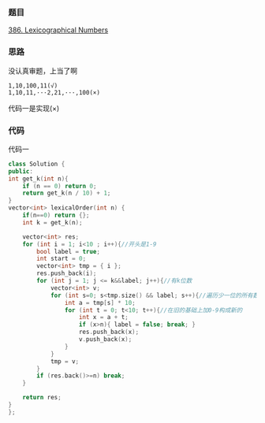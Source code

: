 ### 题目
[386. Lexicographical Numbers](https://leetcode-cn.com/problems/lexicographical-numbers/)
### 思路
没认真审题，上当了啊

```
1,10,100,11(√)
1,10,11,···2,21,···,100(×)
```
代码一是实现(×)
### 代码
代码一
```c++
class Solution {
public:
int get_k(int n){
	if (n == 0) return 0;
	return get_k(n / 10) + 1;
}
vector<int> lexicalOrder(int n) {
    if(n==0) return {};
	int k = get_k(n);

	vector<int> res;
	for (int i = 1; i<10 ; i++){//开头是1-9
		bool label = true;
		int start = 0;
		vector<int> tmp = { i };
		res.push_back(i);
		for (int j = 1; j <= k&&label; j++){//有k位数
			vector<int> v;
			for (int s=0; s<tmp.size() && label; s++){//遍历少一位的所有数字
				int a = tmp[s] * 10;
				for (int t = 0; t<10; t++){//在旧的基础上加0-9构成新的
					int x = a + t;
					if (x>n){ label = false; break; }
					res.push_back(x);
					v.push_back(x);
				}
			}
			tmp = v;
		}
		if (res.back()>=n) break;
	}

	return res;
}
};
```
